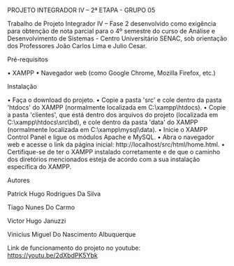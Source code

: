 PROJETO INTEGRADOR IV – 2ª ETAPA - GRUPO 05

Trabalho de Projeto Integrador IV – Fase 2 desenvolvido como exigência para obtenção de nota parcial para o 4º semestre do curso de Análise e Desenvolvimento de Sistemas - Centro 
Universitário SENAC, sob orientação dos Professores João Carlos Lima e Julio Cesar.

Pré-requisitos

• XAMPP
• Navegador web (como Google Chrome, Mozilla Firefox, etc.)

Instalação

• Faça o download do projeto.
• Copie a pasta 'src' e cole dentro da pasta 'htdocs' do XAMPP (normalmente localizada em C:\xampp\htdocs).
• Copie a pasta 'clientes', que está dentro dos arquivos do projeto (localizada em C:\xampp\htdocs\src\bd), e cole dentro da pasta 'data' do XAMPP (normalmente localizada em C:\xampp\mysql\data).
• Inicie o XAMPP Control Panel e ligue os módulos Apache e MySQL.
• Abra o navegador web e acesse o link da página inicial: http://localhost/src/html/home.html.
• Certifique-se de ter o XAMPP instalado corretamente e de que o caminho dos diretórios mencionados esteja de acordo com a sua instalação específica do XAMPP.

Autores

Patrick Hugo Rodrigues Da Silva

Tiago Nunes Do Carmo

Victor Hugo Januzzi

Vinicius Miguel Do Nascimento Albuquerque

Link de funcionamento do projeto no youtube:
https://youtu.be/2dXbdPK5Ybk

